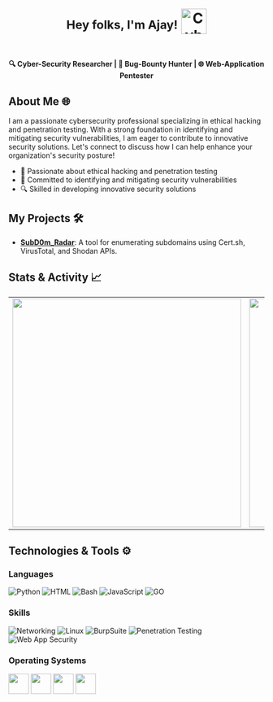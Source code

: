 # <p align="center"><sup>Hey folks, I'm Ajay!</sup>   <img src="https://tryhackme-images.s3.amazonaws.com/user-avatars/f255c751bada0dfb91708475958b46ef.gif" alt="Cybersecurity GIF" width="50" height="50"></p>


<p align="center" style="display: flex; align-items: center;"Hey folks👋, I'm Ajay!   <img src="https://tryhackme-images.s3.amazonaws.com/user-avatars/f255c751bada0dfb91708475958b46ef.gif" alt="Cybersecurity GIF" width="50" height="50"></p>

<p align="center"><strong>🔍 Cyber-Security Researcher | 🐞 Bug-Bounty Hunter | 🌐 Web-Application Pentester</strong></p>

## About Me 🌐

I am a passionate cybersecurity professional specializing in ethical hacking and penetration testing. With a strong foundation in identifying and mitigating security vulnerabilities, I am eager to contribute to innovative security solutions. Let's connect to discuss how I can help enhance your organization's security posture!

- 🧠 Passionate about ethical hacking and penetration testing
- 🎯 Committed to identifying and mitigating security vulnerabilities
- 🔍 Skilled in developing innovative security solutions

## My Projects 🛠️

- [**SubD0m_Radar**](https://github.com/A1J-AY/SubD0m_Radar): A tool for enumerating subdomains using Cert.sh, VirusTotal, and Shodan APIs.


## Stats & Activity 📈

<table>
  <tr>
    <td align="center" width="550">
      <img src="https://github-readme-stats.vercel.app/api?username=A1J-AY&show_icons=true&theme=tokyonight" width="450" />
    </td>
    <td align="center" width="550">
      <img src="https://github-readme-stats.vercel.app/api/top-langs/?username=A1J-AY&layout=compact&theme=tokyonight&langs_count=6" width="450" />
    </td>
    <td align="center" width="550">
      <a href="https://git.io/streak-stats"><img src="https://streak-stats.demolab.com?user=A1J-AY&theme=tokyonight&date_format=j%20M%5B%20Y%5D&card_width=450" width="450" /></a>
    </td>
  </tr>
</table>

## Technologies & Tools ⚙️

### Languages
![Python](https://img.shields.io/badge/-Python-3776AB?&logo=python&logoColor=white)
![HTML](https://img.shields.io/badge/-HTML-E34F26?&logo=HTML5&logoColor=white)
![Bash](https://img.shields.io/badge/-Bash-4EAA25?logo=GNUBASH&logoColor=white)
![JavaScript](https://img.shields.io/badge/-JavaScript-F7DF1E?logo=JavaScript&logoColor=white)
![GO](https://img.shields.io/badge/-Go-00ADD8?logo=go&logoColor=white)

### Skills
![Networking](https://img.shields.io/badge/-Networking-blue)
![Linux](https://img.shields.io/badge/-Linux-black)
![BurpSuite](https://img.shields.io/badge/-BurpSuite-orange)
![Penetration Testing](https://img.shields.io/badge/-Penetration%20Testing-brightgreen)
![Web App Security](https://img.shields.io/badge/-Web%20App%20Security-red)

### Operating Systems
<p align="left">
  <img src="https://user-images.githubusercontent.com/70057473/196029766-3e5ca608-48b3-4571-8a69-fd379ff2af2f.jpg" height="40">
  <img src="https://user-images.githubusercontent.com/70057473/196029889-d545acf6-a5da-4838-b40f-633c23f27efc.jpg" height="40">
  <img src="https://user-images.githubusercontent.com/70057473/196030040-6c63ade1-3250-4fda-95a8-3cc63b592623.jpg" height="40">
  <img src="https://user-images.githubusercontent.com/70057473/196030156-56ae66cd-eb70-4cc5-9585-b3c4f4700c74.jpg" height="40">
</p>
